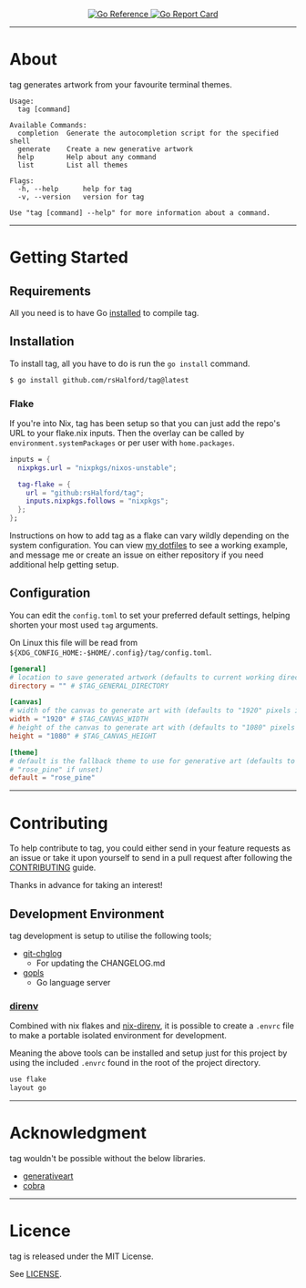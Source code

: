 <p align="center">
  <a href="https://pkg.go.dev/github.com/rsHalford/tag">
    <img src="https://pkg.go.dev/badge/github.com/rsHalford/tag.svg" alt="Go Reference">
  </a>
  <a href="https://goreportcard.com/report/github.com/rsHalford/tag">
    <img src="https://goreportcard.com/badge/github.com/rsHalford/tag" alt="Go Report Card">
  </a>
</p>

---

# About

tag generates artwork from your favourite terminal themes.

```
Usage:
  tag [command]

Available Commands:
  completion  Generate the autocompletion script for the specified shell
  generate    Create a new generative artwork
  help        Help about any command
  list        List all themes

Flags:
  -h, --help      help for tag
  -v, --version   version for tag

Use "tag [command] --help" for more information about a command.
```

---

# Getting Started

## Requirements

All you need is to have Go [installed](https://go.dev/dl/) to compile tag.

## Installation

To install tag, all you have to do is run the `go install` command.

```sh
$ go install github.com/rsHalford/tag@latest
```

### Flake

If you're into Nix, tag has been setup so that you can just add the repo's URL to your flake.nix inputs. Then the overlay can be called by `environment.systemPackages` or per user with `home.packages`.

```nix
inputs = {
  nixpkgs.url = "nixpkgs/nixos-unstable";

  tag-flake = {
    url = "github:rsHalford/tag";
    inputs.nixpkgs.follows = "nixpkgs";
  };
};
```

Instructions on how to add tag as a flake can vary wildly depending on the system configuration. You can view [my dotfiles](https://github.com/rsHalford/dotfiles) to see a working example, and message me or create an issue on either repository if you need additional help getting setup.

## Configuration

You can edit the `config.toml` to set your preferred default settings, helping shorten your most used `tag` arguments.

On Linux this file will be read from `${XDG_CONFIG_HOME:-$HOME/.config}/tag/config.toml`.

```toml
[general]
# location to save generated artwork (defaults to current working directory if unset)
directory = "" # $TAG_GENERAL_DIRECTORY

[canvas]
# width of the canvas to generate art with (defaults to "1920" pixels if unset)
width = "1920" # $TAG_CANVAS_WIDTH
# height of the canvas to generate art with (defaults to "1080" pixels if unset)
height = "1080" # $TAG_CANVAS_HEIGHT

[theme]
# default is the fallback theme to use for generative art (defaults to
# "rose_pine" if unset)
default = "rose_pine"
```

---

# Contributing

To help contribute to tag, you could either send in your feature requests as an issue or take it upon yourself to send in a pull request after following the [CONTRIBUTING](https://github.com/rsHalford/tag/blob/main/CONTRIBUTING.md) guide.

Thanks in advance for taking an interest!

## Development Environment

tag development is setup to utilise the following tools;

- [git-chglog](https://github.com/git-chglog/git-chglog)
  - For updating the CHANGELOG.md
- [gopls](https://github.com/golang/tools/blob/master/gopls/README.md)
  - Go language server

### [direnv](https://direnv.net/)

Combined with nix flakes and [nix-direnv](https://github.com/nix-community/nix-direnv), it is possible to create a `.envrc` file to make a portable isolated environment for development.

Meaning the above tools can be installed and setup just for this project by using the included `.envrc` found in the root of the project directory.

```sh
use flake
layout go
```

---

# Acknowledgment

tag wouldn't be possible without the below libraries.

- [generativeart](https://github.com/jdxyw/generativeart)
- [cobra](https://github.com/spf13/cobra)

---

# Licence

tag is released under the MIT License.

See [LICENSE](https://github.com/rsHalford/tag/blob/main/LICENSE).
